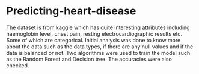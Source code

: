 # Predicting-heart-disease

The dataset is from kaggle which has quite interesting attributes including haemoglobin level, chest pain, resting electrocardiographic results etc. Some of which are categorical. Initial analysis was done to know more about the data such as the data types, if there are any null values and if the data is balanced or not. Two algorithms were used to train the model such as the Random Forest and Decision tree. The accuracies were also checked.
